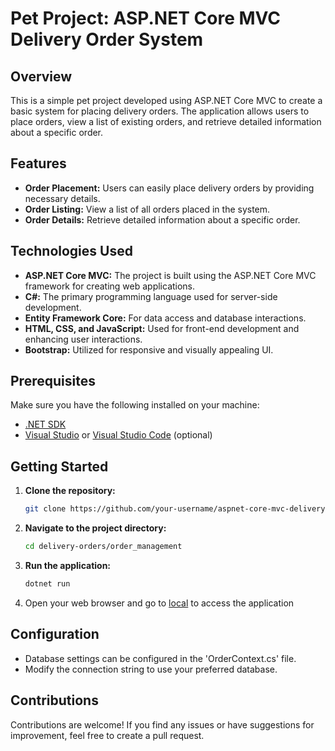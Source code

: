 # Pet Project: ASP.NET Core MVC Delivery Order System

## Overview
This is a simple pet project developed using ASP.NET Core MVC to create a basic system for placing delivery orders. The application allows users to place orders, view a list of existing orders, and retrieve detailed information about a specific order.

## Features
- **Order Placement:** Users can easily place delivery orders by providing necessary details.
- **Order Listing:** View a list of all orders placed in the system.
- **Order Details:** Retrieve detailed information about a specific order.

## Technologies Used
- **ASP.NET Core MVC:** The project is built using the ASP.NET Core MVC framework for creating web applications.
- **C#:** The primary programming language used for server-side development.
- **Entity Framework Core:** For data access and database interactions.
- **HTML, CSS, and JavaScript:** Used for front-end development and enhancing user interactions.
- **Bootstrap:** Utilized for responsive and visually appealing UI.

## Prerequisites
Make sure you have the following installed on your machine:
- [.NET SDK](https://dotnet.microsoft.com/download)
- [Visual Studio](https://visualstudio.microsoft.com/) or [Visual Studio Code](https://code.visualstudio.com/) (optional)

## Getting Started
1. **Clone the repository:**
   ```bash
   git clone https://github.com/your-username/aspnet-core-mvc-delivery-order.git
   ```
2. **Navigate to the project directory:**
   ```bash
   cd delivery-orders/order_management
   ``` 
3. **Run the application:**
   ```bash
   dotnet run
   ```
4. Open your web browser and go to [local](http://localhost:5000/) to access the application

## Configuration
- Database settings can be configured in the 'OrderContext.cs' file.
- Modify the connection string to use your preferred database.

## Contributions
Contributions are welcome! If you find any issues or have suggestions for improvement, feel free to create a pull request.
